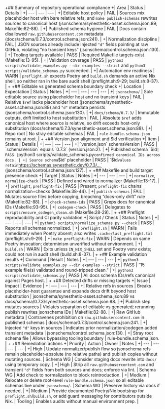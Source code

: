 +## Summary of repository operational compliance
+| Area | Status | Details |
+| --- | --- | --- |
+| Editable host policy | FAIL | Sources mix placeholder host with bare relative refs, and `make publish-schemas` rewrites sources to canonical host (jsonschema/synesthetic-asset.schema.json:89; Makefile:82-88). |
+| Published schema hygiene | FAIL | Docs contain disallowed `raw.githubusercontent.com` metadata (docs/schema/0.7.3/control.schema.json:241). |
+| Normalization discipline | FAIL | JSON sources already include injected `"d"` fields pointing at raw GitHub, violating “no transient keys” (jsonschema/control.schema.json:130). |
+| Tooling targets available | PASS | Required Makefile targets exist (Makefile:13-95). |
+| Validation coverage | PASS | `python3 scripts/validate_examples.py --dir examples --strict` and `python3 scripts/validate_schemas.py` succeeded. |
+| Automation env readiness | WARN | `preflight.sh` expects Poetry and `build.sh` demands an active Nix shell, so neither ran in the bare audit shell (preflight.sh:9-29; build.sh:8-37). |
+
+## Editable vs generated schema boundary check
+| Location | Expectation | Status | Notes |
+| --- | --- | --- | --- |
+| `jsonschema/` | Sole editable source using placeholder host and no transient keys | FAIL | Relative `$ref` lacks placeholder host (jsonschema/synesthetic-asset.schema.json:89) and `"d"` metadata persists (jsonschema/control.schema.json:130). |
+| `docs/schema/0.7.3/` | Immutable outputs, drift limited to host substitution | FAIL | Absolute `$ref` adds canonical host where source is relative, so drift exceeds host-only substitution (docs/schema/0.7.3/synesthetic-asset.schema.json:88). |
+| Repo root | No stray editable schemas | FAIL | `rule-bundle.schema.json` remains at root. |
+
+## Version.json alignment and $id verification
+| Item | Status | Details |
+| --- | --- | --- |
+| `version.json` schemaVersion | PASS | `schemaVersion` equals `0.7.3` (version.json:2). |
+| Published schema `$id` | PASS | `python3 scripts/validate_schemas.py` confirmed canonical IDs across docs. |
+| Source schema `$id` placeholder | PASS | `$id` values retain `https://schemas.synesthetic.dev/0.7.3/...` (jsonschema/control.schema.json:127). |
+
+## Makefile and build target presence check
+| Target | Status | Notes |
+| --- | --- | --- |
+| `normalize`, `normalize-check` | PASS | Defined and wired to normalizer (Makefile:13-17). |
+| `preflight`, `preflight-fix` | PASS | Present; `preflight-fix` chains normalization+checks (Makefile:38-44). |
+| `publish-schemas` | FAIL | Mutates source files before copying, breaching “docs-only drift” rule (Makefile:82-88). |
+| `check-schema-ids` | PASS | Greps docs for canonical IDs (Makefile:93-95). |
+| `codegen-check` | PASS | Delegates to `scripts/ensure_codegen_clean.sh` (Makefile:28-29). |
+
+## Preflight reproducibility and CI parity validation
+| Script / Check | Status | Notes |
+| --- | --- | --- |
+| `python3 scripts/normalize_schemas.py --check` | PASS | Reports all schemas normalized. |
+| `preflight.sh` | WARN | Fails immediately when Poetry absent; also writes `.cache/last_preflight.txt` (preflight.sh:9-29). |
+| `make preflight-fix` | WARN | Depends on same Poetry invocation; determinism unverified without environment. |
+| `build.sh` | WARN | Exits unless `IN_NIX_SHELL` set and Poetry venv exists; could not run in audit shell (build.sh:8-37). |
+
+## Example validation results
+| Command | Result | Notes |
+| --- | --- | --- |
+| `python3 scripts/validate_examples.py --dir examples --strict` | PASS | “15 example file(s) validated and round-tripped clean.” |
+| `python3 scripts/validate_schemas.py` | PASS | All docs schema IDs/refs canonical against Pages host. |
+
+## Detected drifts or missing targets
+| Issue | Impact | Evidence |
+| --- | --- | --- |
+| Relative refs in sources | Breaks placeholder-host guarantee and expands docs drift beyond host substitution | jsonschema/synesthetic-asset.schema.json:89 vs docs/schema/0.7.3/synesthetic-asset.schema.json:88. |
+| Publish step mutates sources | Violates separation of editable vs generated; rerunning publish rewrites jsonschema IDs | Makefile:82-88. |
+| Raw GitHub metadata | Contravenes prohibition on `raw.githubusercontent.com` in published schemas | docs/schema/0.7.3/control.schema.json:241. |
+| Injected `"d"` keys in sources | Indicates prior normalization/codegen added transient metadata | jsonschema/control.schema.json:130. |
+| Stray root schema file | Allows bypassing tooling boundary | rule-bundle.schema.json. |
+
+## Remediation actions
+| Priority | Action | Owner | Notes |
+| --- | --- | --- | --- |
+| High | Update normalizer/publish flow so jsonschema refs remain placeholder-absolute (no relative paths) and publish copies without mutating sources. | Schema WG | Consider staging docs rewrite into `docs/` using temporary copy. |
+| High | Strip all `raw.githubusercontent.com` and transient `"d"` fields from both sources and docs; enforce via lint. | Schema WG | Add check to normalization to block reintroduction. |
+| Medium | Relocate or delete root-level `rule-bundle.schema.json` so all editable schemas live under `jsonschema/`. | Schema WG | Preserve history via docs if needed. |
+| Medium | Provide documented Poetry/Nix bootstrap for `preflight.sh`/`build.sh`, or add guard messaging for contributors outside Nix. | Tooling | Enables audits without manual environment prep. |

